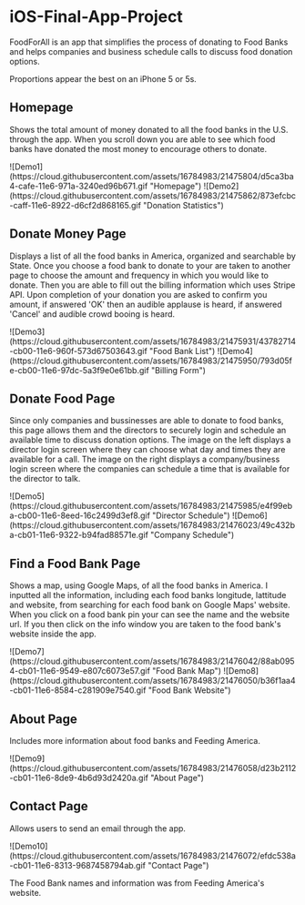 # iOS-Final-App-Project

FoodForAll is an app that simplifies the process of donating to Food Banks and helps companies and business schedule calls to discuss food donation options.

Proportions appear the best on an iPhone 5 or 5s.

<h2>Homepage</h2>
<p>Shows the total amount of money donated to all the food banks in the U.S. through the app.  When you scroll down you are able to see which food banks have donated the most money to encourage others to donate.</p>
![Demo1](https://cloud.githubusercontent.com/assets/16784983/21475804/d5ca3ba4-cafe-11e6-971a-3240ed96b671.gif "Homepage")    
![Demo2](https://cloud.githubusercontent.com/assets/16784983/21475862/873efcbc-caff-11e6-8922-d6cf2d868165.gif "Donation Statistics")
  
<h2>Donate Money Page</h2>
<p>Displays a list of all the food banks in America, organized and searchable by State.  Once you choose a food bank to donate to your are taken to another page to choose the amount and frequency in which you would like to donate.  Then you are able to fill out the billing information which uses Stripe API.  Upon completion of your donation you are asked to confirm you amount, if answered 'OK' then an audible applause is heard, if answered 'Cancel' and audible crowd booing is heard.</p>
![Demo3](https://cloud.githubusercontent.com/assets/16784983/21475931/43782714-cb00-11e6-960f-573d67503643.gif "Food Bank List")   
![Demo4](https://cloud.githubusercontent.com/assets/16784983/21475950/793d05fe-cb00-11e6-97dc-5a3f9e0e61bb.gif "Billing Form")

<h2>Donate Food Page</h2>
<p>Since only companies and bussinesses are able to donate to food banks, this page allows them and the directors to securely login and schedule an available time to discuss donation options.  The image on the left displays a director login screen where they can choose what day and times they are available for a call.  The image on the right displays a company/business login screen where the companies can schedule a time that is available for the director to talk.</p>
![Demo5](https://cloud.githubusercontent.com/assets/16784983/21475985/e4f99eba-cb00-11e6-8eed-16c2499d3ef8.gif "Director Schedule")   
![Demo6](https://cloud.githubusercontent.com/assets/16784983/21476023/49c432ba-cb01-11e6-9322-b94fad88571e.gif "Company Schedule")

<h2>Find a Food Bank Page</h2>
<p>Shows a map, using Google Maps, of all the food banks in America.  I inputted all the information, including each food banks longitude, lattitude and website, from searching for each food bank on Google Maps' website.  When you click on a food bank pin your can see the name and the website url.  If you then click on the info window you are taken to the food bank's website inside the app.</p>
![Demo7](https://cloud.githubusercontent.com/assets/16784983/21476042/88ab0954-cb01-11e6-9549-e807c6073e57.gif "Food Bank Map")   
![Demo8](https://cloud.githubusercontent.com/assets/16784983/21476050/b36f1aa4-cb01-11e6-8584-c281909e7540.gif "Food Bank Website")

<h2>About Page</h2>
<p>Includes more information about food banks and Feeding America.</p>
![Demo9](https://cloud.githubusercontent.com/assets/16784983/21476058/d23b2112-cb01-11e6-8de9-4b6d93d2420a.gif "About Page")

<h2>Contact Page</h2>
<p>Allows users to send an email through the app.</p>
![Demo10](https://cloud.githubusercontent.com/assets/16784983/21476072/efdc538a-cb01-11e6-8313-9687458794ab.gif "Contact Page")

<p>The Food Bank names and information was from Feeding America's website.</p>


